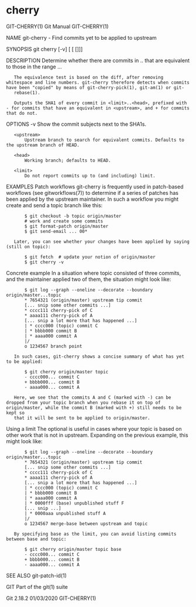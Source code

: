  # cherry 
GIT-CHERRY(1)                                                                                     Git Manual                                                                                    GIT-CHERRY(1)

NAME
       git-cherry - Find commits yet to be applied to upstream

SYNOPSIS
       git cherry [-v] [<upstream> [<head> [<limit>]]]

DESCRIPTION
       Determine whether there are commits in <head>..<upstream> that are equivalent to those in the range <limit>..<head>.

       The equivalence test is based on the diff, after removing whitespace and line numbers. git-cherry therefore detects when commits have been "copied" by means of git-cherry-pick(1), git-am(1) or git-
       rebase(1).

       Outputs the SHA1 of every commit in <limit>..<head>, prefixed with - for commits that have an equivalent in <upstream>, and + for commits that do not.

OPTIONS
       -v
           Show the commit subjects next to the SHA1s.

       <upstream>
           Upstream branch to search for equivalent commits. Defaults to the upstream branch of HEAD.

       <head>
           Working branch; defaults to HEAD.

       <limit>
           Do not report commits up to (and including) limit.

EXAMPLES
   Patch workflows
       git-cherry is frequently used in patch-based workflows (see gitworkflows(7)) to determine if a series of patches has been applied by the upstream maintainer. In such a workflow you might create and
       send a topic branch like this:

           $ git checkout -b topic origin/master
           # work and create some commits
           $ git format-patch origin/master
           $ git send-email ... 00*

       Later, you can see whether your changes have been applied by saying (still on topic):

           $ git fetch  # update your notion of origin/master
           $ git cherry -v

   Concrete example
       In a situation where topic consisted of three commits, and the maintainer applied two of them, the situation might look like:

           $ git log --graph --oneline --decorate --boundary origin/master...topic
           * 7654321 (origin/master) upstream tip commit
           [... snip some other commits ...]
           * cccc111 cherry-pick of C
           * aaaa111 cherry-pick of A
           [... snip a lot more that has happened ...]
           | * cccc000 (topic) commit C
           | * bbbb000 commit B
           | * aaaa000 commit A
           |/
           o 1234567 branch point

       In such cases, git-cherry shows a concise summary of what has yet to be applied:

           $ git cherry origin/master topic
           - cccc000... commit C
           + bbbb000... commit B
           - aaaa000... commit A

       Here, we see that the commits A and C (marked with -) can be dropped from your topic branch when you rebase it on top of origin/master, while the commit B (marked with +) still needs to be kept so
       that it will be sent to be applied to origin/master.

   Using a limit
       The optional <limit> is useful in cases where your topic is based on other work that is not in upstream. Expanding on the previous example, this might look like:

           $ git log --graph --oneline --decorate --boundary origin/master...topic
           * 7654321 (origin/master) upstream tip commit
           [... snip some other commits ...]
           * cccc111 cherry-pick of C
           * aaaa111 cherry-pick of A
           [... snip a lot more that has happened ...]
           | * cccc000 (topic) commit C
           | * bbbb000 commit B
           | * aaaa000 commit A
           | * 0000fff (base) unpublished stuff F
           [... snip ...]
           | * 0000aaa unpublished stuff A
           |/
           o 1234567 merge-base between upstream and topic

       By specifying base as the limit, you can avoid listing commits between base and topic:

           $ git cherry origin/master topic base
           - cccc000... commit C
           + bbbb000... commit B
           - aaaa000... commit A

SEE ALSO
       git-patch-id(1)

GIT
       Part of the git(1) suite

Git 2.18.2                                                                                        01/03/2020                                                                                    GIT-CHERRY(1)
